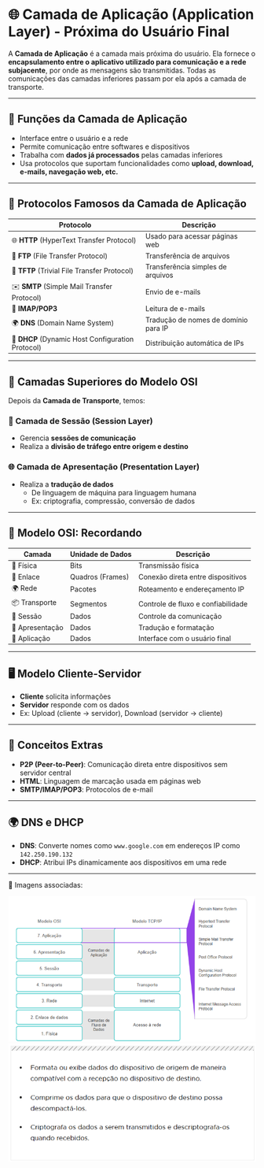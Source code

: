 # 🌐 Camada de Aplicação (Application Layer) - Próxima do Usuário Final

A **Camada de Aplicação** é a camada mais próxima do usuário. Ela fornece o **encapsulamento entre o aplicativo utilizado para comunicação e a rede subjacente**, por onde as mensagens são transmitidas. Todas as comunicações das camadas inferiores passam por ela após a camada de transporte.

---

## 📌 Funções da Camada de Aplicação

- Interface entre o usuário e a rede
- Permite comunicação entre softwares e dispositivos
- Trabalha com **dados já processados** pelas camadas inferiores
- Usa protocolos que suportam funcionalidades como **upload, download, e-mails, navegação web, etc.**

---

## 🔧 Protocolos Famosos da Camada de Aplicação

| Protocolo | Descrição |
|----------|----------|
| 🌐 **HTTP** (HyperText Transfer Protocol) | Usado para acessar páginas web |
| 📁 **FTP** (File Transfer Protocol) | Transferência de arquivos |
| 🧪 **TFTP** (Trivial File Transfer Protocol) | Transferência simples de arquivos |
| ✉️ **SMTP** (Simple Mail Transfer Protocol) | Envio de e-mails |
| 📡 **IMAP/POP3** | Leitura de e-mails |
| 🌍 **DNS** (Domain Name System) | Tradução de nomes de domínio para IP |
| 🔄 **DHCP** (Dynamic Host Configuration Protocol) | Distribuição automática de IPs |

---

## 🧠 Camadas Superiores do Modelo OSI

Depois da **Camada de Transporte**, temos:

### 📑 Camada de Sessão (Session Layer)
- Gerencia **sessões de comunicação**
- Realiza a **divisão de tráfego entre origem e destino**

### 🌐 Camada de Apresentação (Presentation Layer)
- Realiza a **tradução de dados**
  - De linguagem de máquina para linguagem humana
  - Ex: criptografia, compressão, conversão de dados

---

## 🔁 Modelo OSI: Recordando

| Camada | Unidade de Dados | Descrição |
|--------|------------------|-----------|
| 🧱 Física        | Bits            | Transmissão física |
| 🔗 Enlace        | Quadros (Frames)| Conexão direta entre dispositivos |
| 🌍 Rede          | Pacotes         | Roteamento e endereçamento IP |
| 📦 Transporte    | Segmentos       | Controle de fluxo e confiabilidade |
| 🧩 Sessão        | Dados           | Controle da comunicação |
| 🧬 Apresentação  | Dados           | Tradução e formatação |
| 🧑 Aplicação     | Dados           | Interface com o usuário final |

---

## 🖥️ Modelo Cliente-Servidor

- **Cliente** solicita informações
- **Servidor** responde com os dados
- Ex: Upload (cliente → servidor), Download (servidor → cliente)

---

## 🤝 Conceitos Extras

- **P2P (Peer-to-Peer)**: Comunicação direta entre dispositivos sem servidor central
- **HTML**: Linguagem de marcação usada em páginas web
- **SMTP/IMAP/POP3**: Protocolos de e-mail

---

## 🌍 DNS e DHCP

- **DNS**: Converte nomes como `www.google.com` em endereços IP como `142.250.190.132`
- **DHCP**: Atribui IPs dinamicamente aos dispositivos em uma rede

---

📸 Imagens associadas:

![Camadas OSI](./IMGs/07/Osicamadas.png)  
![Camada 6 - Apresentação](./IMGs/07/Camada6.png)
